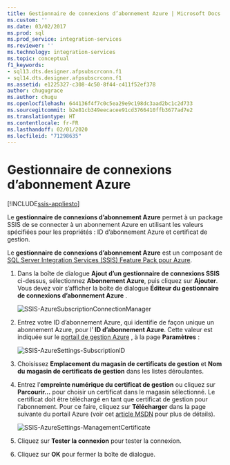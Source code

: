 ```yaml
---
title: Gestionnaire de connexions d’abonnement Azure | Microsoft Docs
ms.custom: ''
ms.date: 03/02/2017
ms.prod: sql
ms.prod_service: integration-services
ms.reviewer: ''
ms.technology: integration-services
ms.topic: conceptual
f1_keywords:
- sql13.dts.designer.afpsubscrconn.f1
- sql14.dts.designer.afpsubscrconn.f1
ms.assetid: e1225327-c308-4c50-8f44-c411f52ef378
author: chugugrace
ms.author: chugu
ms.openlocfilehash: 644136f4f7c0c5ea29e9c198dc3aad2bc1c2d733
ms.sourcegitcommit: b2e81cb349eecacee91cd3766410ffb3677ad7e2
ms.translationtype: HT
ms.contentlocale: fr-FR
ms.lasthandoff: 02/01/2020
ms.locfileid: "71298635"
---
```

# <a name="azure-subscription-connection-manager"></a>Gestionnaire de connexions d’abonnement Azure

[!INCLUDE[ssis-appliesto](../../includes/ssis-appliesto-ssvrpluslinux-asdb-asdw-xxx.md)]


  Le **gestionnaire de connexions d’abonnement Azure** permet à un package SSIS de se connecter à un abonnement Azure en utilisant les valeurs spécifiées pour les propriétés : ID d’abonnement Azure et certificat de gestion.  
  
 Le **gestionnaire de connexions d’abonnement Azure** est un composant de [SQL Server Integration Services (SSIS) Feature Pack pour Azure](../../integration-services/azure-feature-pack-for-integration-services-ssis.md).
  
1.  Dans la boîte de dialogue **Ajout d’un gestionnaire de connexions SSIS** ci-dessus, sélectionnez **Abonnement Azure**, puis cliquez sur **Ajouter**.  Vous devez voir s’afficher la boîte de dialogue **Éditeur du gestionnaire de connexions d’abonnement Azure** .  
  
    ![SSIS-AzureSubscriptionConnectionManager](../../integration-services/connection-manager/media/ssis-azuresubscriptionconnectionmanager.png)
  
2.  Entrez votre ID d’abonnement Azure, qui identifie de façon unique un abonnement Azure, pour l’ **ID d’abonnement Azure**.  Cette valeur est indiquée sur le [portail de gestion Azure](https://manage.windowsazure.com) , à la page **Paramètres** :  
  
    ![SSIS-AzureSettings-SubscriptionID](../../integration-services/connection-manager/media/ssis-azuresettings-subscriptionid.png "SSIS-AzureSettings-SubscriptionID")  
  
3.  Choisissez **Emplacement du magasin de certificats de gestion** et **Nom du magasin de certificats de gestion** dans les listes déroulantes.  
  
4.  Entrez l’**empreinte numérique du certificat de gestion** ou cliquez sur **Parcourir...** pour choisir un certificat dans le magasin sélectionné. Le certificat doit être téléchargé en tant que certificat de gestion pour l’abonnement. Pour ce faire, cliquez sur **Télécharger** dans la page suivante du portail Azure (voir cet [article MSDN](https://msdn.microsoft.com/library/azure/gg551722.aspx) pour plus de détails).  
  
     ![SSIS-AzureSettings-ManagementCertificate](../../integration-services/connection-manager/media/ssis-azuresettings-managementcertificate.png "SSIS-AzureSettings-ManagementCertificate")  
  
5.  Cliquez sur **Tester la connexion** pour tester la connexion.  
  
6.  Cliquez sur **OK** pour fermer la boîte de dialogue.  
  
  

